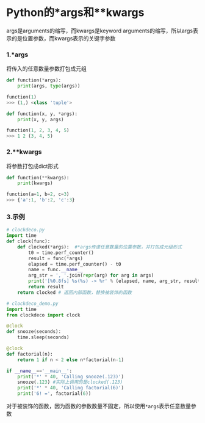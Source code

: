 # Python的*args和**kwargs

args是arguments的缩写，而kwargs是keyword arguments的缩写，所以args表示的是位置参数，而kwargs表示的关键字参数

### 1.*args

将传入的任意数量参数打包成元组

```python
def function(*args):
    print(args, type(args))

function(1)
>>> (1,) <class 'tuple'>
```

```python
def function(x, y, *args):
    print(x, y, args)

function(1, 2, 3, 4, 5)
>>> 1 2 (3, 4, 5)
```

### 2.**kwargs

将参数打包成dict形式

```python
def function(**kwargs):
    print(kwargs)

function(a=1, b=2, c=3)
>>> {'a':1, 'b':2, 'c':3}
```

### 3.示例

```python
# clockdeco.py
import time
def clock(func):
    def clocked(*args):  #*args传递任意数量的位置参数，并打包成元组形式
        t0 = time.perf_counter()
        result = func(*args) 
        elapsed = time.perf_counter() - t0
        name = func.__name__
        arg_str = ', '.join(repr(arg) for arg in args)
        print('[%0.8fs] %s(%s) -> %r' % (elapsed, name, arg_str, result))
        return result
    return clocked # 返回内部函数，替换被装饰的函数
```

```python
# clockdeco_demo.py
import time
from clockdeco import clock

@clock
def snooze(seconds):
	time.sleep(seconds)

@clock
def factorial(n):
	return 1 if n < 2 else n*factorial(n-1)

if __name__=='__main__':
    print('*' * 40, 'Calling snooze(.123)')
    snooze(.123) #实际上调用的是clocked(.123)
    print('*' * 40, 'Calling factorial(6)')
    print('6! =', factorial(6))
```

对于被装饰的函数，因为函数的参数数量不固定，所以使用`*args`表示任意数量参数

